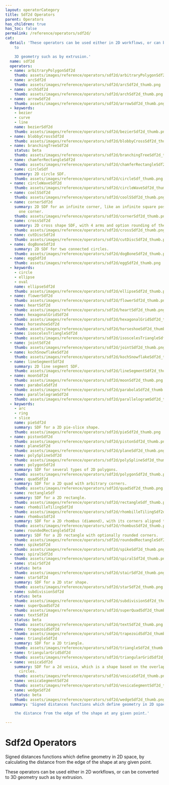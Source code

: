 ```yaml
---
layout: operatorCategory
title: Sdf2d Operators
parent: Operators
has_children: true
has_toc: false
permalink: /reference/operators/sdf2d/
cat:
  detail: 'These operators can be used either in 2D workflows, or can be converted
    to

    3D geometry such as by extrusion.'
  name: sdf2d
  operators:
  - name: arbitraryPolygonSdf2d
    thumb: assets/images/reference/operators/sdf2d/arbitraryPolygonSdf2d_thumb.png
  - name: arcSdf2d
    thumb: assets/images/reference/operators/sdf2d/arcSdf2d_thumb.png
  - name: archSdf2d
    thumb: assets/images/reference/operators/sdf2d/archSdf2d_thumb.png
  - name: arrowSdf2d
    thumb: assets/images/reference/operators/sdf2d/arrowSdf2d_thumb.png
  - keywords:
    - bezier
    - curve
    - line
    name: bezierSdf2d
    thumb: assets/images/reference/operators/sdf2d/bezierSdf2d_thumb.png
  - name: blobbyCrossSdf2d
    thumb: assets/images/reference/operators/sdf2d/blobbyCrossSdf2d_thumb.png
  - name: branchingTreeSdf2d
    status: beta
    thumb: assets/images/reference/operators/sdf2d/branchingTreeSdf2d_thumb.png
  - name: chamferRectangleSdf2d
    thumb: assets/images/reference/operators/sdf2d/chamferRectangleSdf2d_thumb.png
  - name: circleSdf
    summary: 2D circle SDF.
    thumb: assets/images/reference/operators/sdf2d/circleSdf_thumb.png
  - name: circleWaveSdf2d
    thumb: assets/images/reference/operators/sdf2d/circleWaveSdf2d_thumb.png
  - name: coolSSdf2d
    thumb: assets/images/reference/operators/sdf2d/coolSSdf2d_thumb.png
  - name: cornerSdf2d
    summary: 2D SDF for an infinite corner, like an infinite square positioned by
      one corner.
    thumb: assets/images/reference/operators/sdf2d/cornerSdf2d_thumb.png
  - name: crossSdf2d
    summary: 2D cross shape SDF, with 4 arms and option rounding of the intersections.
    thumb: assets/images/reference/operators/sdf2d/crossSdf2d_thumb.png
  - name: cutDiscSdf2d
    thumb: assets/images/reference/operators/sdf2d/cutDiscSdf2d_thumb.png
  - name: dogBoneSdf2d
    summary: 2D SDF for two connected circles.
    thumb: assets/images/reference/operators/sdf2d/dogBoneSdf2d_thumb.png
  - name: eggSdf2d
    thumb: assets/images/reference/operators/sdf2d/eggSdf2d_thumb.png
  - keywords:
    - circle
    - ellipse
    - oval
    name: ellipseSdf2d
    thumb: assets/images/reference/operators/sdf2d/ellipseSdf2d_thumb.png
  - name: flowerSdf2d
    thumb: assets/images/reference/operators/sdf2d/flowerSdf2d_thumb.png
  - name: heartSdf2d
    thumb: assets/images/reference/operators/sdf2d/heartSdf2d_thumb.png
  - name: hexagonalGridSdf2d
    thumb: assets/images/reference/operators/sdf2d/hexagonalGridSdf2d_thumb.png
  - name: horseshoeSdf2d
    thumb: assets/images/reference/operators/sdf2d/horseshoeSdf2d_thumb.png
  - name: isoscelesTriangleSdf2d
    thumb: assets/images/reference/operators/sdf2d/isoscelesTriangleSdf2d_thumb.png
  - name: jointSdf2d
    thumb: assets/images/reference/operators/sdf2d/jointSdf2d_thumb.png
  - name: kochSnowflakeSdf2d
    thumb: assets/images/reference/operators/sdf2d/kochSnowflakeSdf2d_thumb.png
  - name: lineSegmentSdf2d
    summary: 2D line segment SDF.
    thumb: assets/images/reference/operators/sdf2d/lineSegmentSdf2d_thumb.png
  - name: moonSdf2d
    thumb: assets/images/reference/operators/sdf2d/moonSdf2d_thumb.png
  - name: parabolaSdf2d
    thumb: assets/images/reference/operators/sdf2d/parabolaSdf2d_thumb.png
  - name: parallelogramSdf2d
    thumb: assets/images/reference/operators/sdf2d/parallelogramSdf2d_thumb.png
  - keywords:
    - arc
    - ring
    - slice
    name: pieSdf2d
    summary: SDF for a 2D pie-slice shape.
    thumb: assets/images/reference/operators/sdf2d/pieSdf2d_thumb.png
  - name: pistonSdf2d
    thumb: assets/images/reference/operators/sdf2d/pistonSdf2d_thumb.png
  - name: planeSdf2d
    thumb: assets/images/reference/operators/sdf2d/planeSdf2d_thumb.png
  - name: polySplineSdf2d
    thumb: assets/images/reference/operators/sdf2d/polySplineSdf2d_thumb.png
  - name: polygonSdf2d
    summary: SDF for several types of 2D polygons.
    thumb: assets/images/reference/operators/sdf2d/polygonSdf2d_thumb.png
  - name: quadSdf2d
    summary: SDF for a 2D quad with arbitrary corners.
    thumb: assets/images/reference/operators/sdf2d/quadSdf2d_thumb.png
  - name: rectangleSdf
    summary: SDF for a 2D rectangle.
    thumb: assets/images/reference/operators/sdf2d/rectangleSdf_thumb.png
  - name: rhombilleTilingSdf2d
    thumb: assets/images/reference/operators/sdf2d/rhombilleTilingSdf2d_thumb.png
  - name: rhombusSdf2d
    summary: SDF for a 2D rhombus (diamond), with its corners aligned to the axes.
    thumb: assets/images/reference/operators/sdf2d/rhombusSdf2d_thumb.png
  - name: roundedRectangleSdf2d
    summary: SDF for a 2D rectangle with optionally rounded corners.
    thumb: assets/images/reference/operators/sdf2d/roundedRectangleSdf2d_thumb.png
  - name: spikeSdf2d
    thumb: assets/images/reference/operators/sdf2d/spikeSdf2d_thumb.png
  - name: spiralSdf2d
    thumb: assets/images/reference/operators/sdf2d/spiralSdf2d_thumb.png
  - name: stairSdf2d
    status: beta
    thumb: assets/images/reference/operators/sdf2d/stairSdf2d_thumb.png
  - name: starSdf2d
    summary: SDF for a 2D star shape.
    thumb: assets/images/reference/operators/sdf2d/starSdf2d_thumb.png
  - name: subdivisionSdf2d
    status: beta
    thumb: assets/images/reference/operators/sdf2d/subdivisionSdf2d_thumb.png
  - name: superQuadSdf2d
    thumb: assets/images/reference/operators/sdf2d/superQuadSdf2d_thumb.png
  - name: textSdf2d
    status: beta
    thumb: assets/images/reference/operators/sdf2d/textSdf2d_thumb.png
  - name: trapezoidSdf2d
    thumb: assets/images/reference/operators/sdf2d/trapezoidSdf2d_thumb.png
  - name: triangleSdf2d
    summary: SDF for a 2D triangle.
    thumb: assets/images/reference/operators/sdf2d/triangleSdf2d_thumb.png
  - name: triangularGridSdf2d
    thumb: assets/images/reference/operators/sdf2d/triangularGridSdf2d_thumb.png
  - name: vesicaSdf2d
    summary: SDF for a 2d vesica, which is a shape based on the overlap between two
      circles.
    thumb: assets/images/reference/operators/sdf2d/vesicaSdf2d_thumb.png
  - name: vesicaSegmentSdf2d
    thumb: assets/images/reference/operators/sdf2d/vesicaSegmentSdf2d_thumb.png
  - name: wedgeSdf2d
    status: beta
    thumb: assets/images/reference/operators/sdf2d/wedgeSdf2d_thumb.png
  summary: 'Signed distances functions which define geometry in 2D space, by calculating

    the distance from the edge of the shape at any given point.'

---
```


# Sdf2d Operators

Signed distances functions which define geometry in 2D space, by calculating
the distance from the edge of the shape at any given point.

These operators can be used either in 2D workflows, or can be converted to
3D geometry such as by extrusion.
